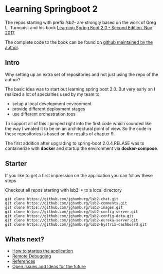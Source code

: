 # Learning Springboot 2  

The repos starting with prefix *lsb2-* are strongly based on the work of 
Greg L. Turnquist and his book [Learning Spring Boot 2.0 - Second Edition, Nov 2017](https://www.packtpub.com/application-development/learning-spring-boot-20-second-edition).  

The complete code to the book can be found on [github maintained by the author](https://github.com/learning-spring-boot/learning-spring-boot-2nd-edition-code).

## Intro  

Why setting up an extra set of repositories and not just using the repo of the author?  

The basic idea was to start out learning spring boot 2.0. But very early on I realized 
a lot of specialties used by my team to 

* setup a local development environment  
* provide different deployment stages  
* use different orchestration toos  

To support all of this I jumped right into the first code which sounded like the way I wnated 
it to be on an architectural point of view. So the code in these repositories is based on the results of chapter 9.  

The first addition after upgrading to spring-boot 2.0.4.RELASE was to containerize with __docker__ and startup the environment via __docker-compose__.  

## Starter  

If you like to get a first impression on the application you can follow these steps

Checkout all repos starting with lsb2-* to a local directory

```
git clone https://github.com/jghamburg/lsb2-chat.git  
git clone https://github.com/jghamburg/lsb2-comments.git  
git clone https://github.com/jghamburg/lsb2-images.git  
git clone https://github.com/jghamburg/lsb2-config-server.git  
git clone https://github.com/jghamburg/lsb2-config-data.git  
git clone https://github.com/jghamburg/lsb2-eureka-server.git  
git clone https://github.com/jghamburg/lsb2-hystrix-dashboard.git  
```

## Whats next?  

* [How to startup the application](./Startup.md)  
* [Remote Debugging](./RemoteDebugging.md)  
* [References](./References.md)  
* [Open Issues and Ideas for the future](./Issues.md)

